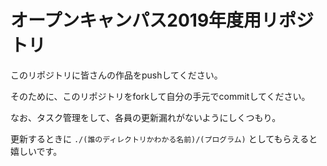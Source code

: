 オープンキャンパス2019年度用リポジトリ
========

このリポジトリに皆さんの作品をpushしてください。

そのために、このリポジトリをforkして自分の手元でcommitしてください。

なお、タスク管理をして、各員の更新漏れがないようにしくつもり。

更新するときに  `./(誰のディレクトリかわかる名前)/(プログラム)`  としてもらえると嬉しいです。  

